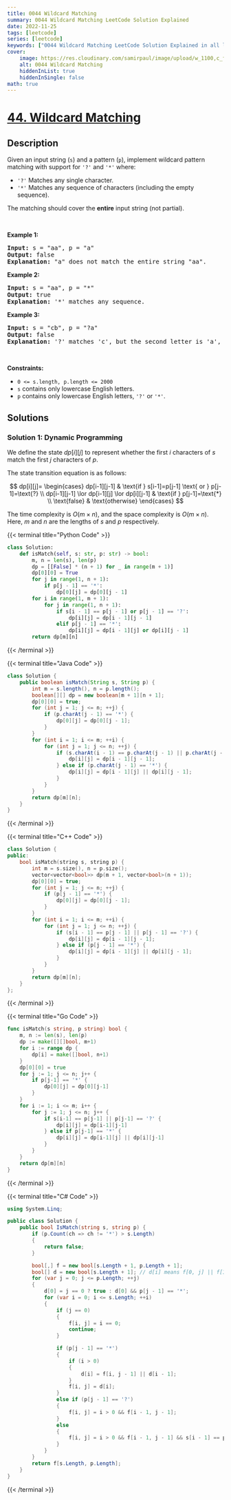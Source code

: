 ```yaml
---
title: 0044 Wildcard Matching
summary: 0044 Wildcard Matching LeetCode Solution Explained
date: 2022-11-25
tags: [leetcode]
series: [leetcode]
keywords: ["0044 Wildcard Matching LeetCode Solution Explained in all languages", "0044 Wildcard Matching", "LeetCode", "leetcode solution in Python3 C++ Java Go PHP Ruby Swift TypeScript Rust C# JavaScript C", "GeeksforGeeks", "InterviewBit", "Coding Ninjas", "HackerRank", "HackerEarth", "CodeChef", "TopCoder", "AlgoExpert", "freeCodeCamp", "Codeforces", "GitHub", "AtCoder", "Samir Paul"]
cover:
    image: https://res.cloudinary.com/samirpaul/image/upload/w_1100,c_fit,co_rgb:FFFFFF,l_text:Arial_75_bold:0044 Wildcard Matching - Solution Explained/problem-solving.webp
    alt: 0044 Wildcard Matching
    hiddenInList: true
    hiddenInSingle: false
math: true
---
```



# [44. Wildcard Matching](https://leetcode.com/problems/wildcard-matching)


## Description

<p>Given an input string (<code>s</code>) and a pattern (<code>p</code>), implement wildcard pattern matching with support for <code>&#39;?&#39;</code> and <code>&#39;*&#39;</code> where:</p>

<ul>
	<li><code>&#39;?&#39;</code> Matches any single character.</li>
	<li><code>&#39;*&#39;</code> Matches any sequence of characters (including the empty sequence).</li>
</ul>

<p>The matching should cover the <strong>entire</strong> input string (not partial).</p>

<p>&nbsp;</p>
<p><strong class="example">Example 1:</strong></p>

<pre>
<strong>Input:</strong> s = &quot;aa&quot;, p = &quot;a&quot;
<strong>Output:</strong> false
<strong>Explanation:</strong> &quot;a&quot; does not match the entire string &quot;aa&quot;.
</pre>

<p><strong class="example">Example 2:</strong></p>

<pre>
<strong>Input:</strong> s = &quot;aa&quot;, p = &quot;*&quot;
<strong>Output:</strong> true
<strong>Explanation:</strong>&nbsp;&#39;*&#39; matches any sequence.
</pre>

<p><strong class="example">Example 3:</strong></p>

<pre>
<strong>Input:</strong> s = &quot;cb&quot;, p = &quot;?a&quot;
<strong>Output:</strong> false
<strong>Explanation:</strong>&nbsp;&#39;?&#39; matches &#39;c&#39;, but the second letter is &#39;a&#39;, which does not match &#39;b&#39;.
</pre>

<p>&nbsp;</p>
<p><strong>Constraints:</strong></p>

<ul>
	<li><code>0 &lt;= s.length, p.length &lt;= 2000</code></li>
	<li><code>s</code> contains only lowercase English letters.</li>
	<li><code>p</code> contains only lowercase English letters, <code>&#39;?&#39;</code> or <code>&#39;*&#39;</code>.</li>
</ul>

## Solutions

### Solution 1: Dynamic Programming

We define the state $dp[i][j]$ to represent whether the first $i$ characters of $s$ match the first $j$ characters of $p$.

The state transition equation is as follows:

$$
dp[i][j]=
\begin{cases}
dp[i-1][j-1] & \text{if } s[i-1]=p[j-1] \text{ or } p[j-1]=\text{?} \\
dp[i-1][j-1] \lor dp[i-1][j] \lor dp[i][j-1] & \text{if } p[j-1]=\text{*} \\
\text{false} & \text{otherwise}
\end{cases}
$$

The time complexity is $O(m \times n)$, and the space complexity is $O(m \times n)$. Here, $m$ and $n$ are the lengths of $s$ and $p$ respectively.

<!-- tabs:start -->

{{< terminal title="Python Code" >}}
```python
class Solution:
    def isMatch(self, s: str, p: str) -> bool:
        m, n = len(s), len(p)
        dp = [[False] * (n + 1) for _ in range(m + 1)]
        dp[0][0] = True
        for j in range(1, n + 1):
            if p[j - 1] == '*':
                dp[0][j] = dp[0][j - 1]
        for i in range(1, m + 1):
            for j in range(1, n + 1):
                if s[i - 1] == p[j - 1] or p[j - 1] == '?':
                    dp[i][j] = dp[i - 1][j - 1]
                elif p[j - 1] == '*':
                    dp[i][j] = dp[i - 1][j] or dp[i][j - 1]
        return dp[m][n]
```
{{< /terminal >}}

{{< terminal title="Java Code" >}}
```java
class Solution {
    public boolean isMatch(String s, String p) {
        int m = s.length(), n = p.length();
        boolean[][] dp = new boolean[m + 1][n + 1];
        dp[0][0] = true;
        for (int j = 1; j <= n; ++j) {
            if (p.charAt(j - 1) == '*') {
                dp[0][j] = dp[0][j - 1];
            }
        }
        for (int i = 1; i <= m; ++i) {
            for (int j = 1; j <= n; ++j) {
                if (s.charAt(i - 1) == p.charAt(j - 1) || p.charAt(j - 1) == '?') {
                    dp[i][j] = dp[i - 1][j - 1];
                } else if (p.charAt(j - 1) == '*') {
                    dp[i][j] = dp[i - 1][j] || dp[i][j - 1];
                }
            }
        }
        return dp[m][n];
    }
}
```
{{< /terminal >}}

{{< terminal title="C++ Code" >}}
```cpp
class Solution {
public:
    bool isMatch(string s, string p) {
        int m = s.size(), n = p.size();
        vector<vector<bool>> dp(m + 1, vector<bool>(n + 1));
        dp[0][0] = true;
        for (int j = 1; j <= n; ++j) {
            if (p[j - 1] == '*') {
                dp[0][j] = dp[0][j - 1];
            }
        }
        for (int i = 1; i <= m; ++i) {
            for (int j = 1; j <= n; ++j) {
                if (s[i - 1] == p[j - 1] || p[j - 1] == '?') {
                    dp[i][j] = dp[i - 1][j - 1];
                } else if (p[j - 1] == '*') {
                    dp[i][j] = dp[i - 1][j] || dp[i][j - 1];
                }
            }
        }
        return dp[m][n];
    }
};
```
{{< /terminal >}}

{{< terminal title="Go Code" >}}
```go
func isMatch(s string, p string) bool {
	m, n := len(s), len(p)
	dp := make([][]bool, m+1)
	for i := range dp {
		dp[i] = make([]bool, n+1)
	}
	dp[0][0] = true
	for j := 1; j <= n; j++ {
		if p[j-1] == '*' {
			dp[0][j] = dp[0][j-1]
		}
	}
	for i := 1; i <= m; i++ {
		for j := 1; j <= n; j++ {
			if s[i-1] == p[j-1] || p[j-1] == '?' {
				dp[i][j] = dp[i-1][j-1]
			} else if p[j-1] == '*' {
				dp[i][j] = dp[i-1][j] || dp[i][j-1]
			}
		}
	}
	return dp[m][n]
}
```
{{< /terminal >}}

{{< terminal title="C# Code" >}}
```cs
using System.Linq;

public class Solution {
    public bool IsMatch(string s, string p) {
        if (p.Count(ch => ch != '*') > s.Length)
        {
            return false;
        }

        bool[,] f = new bool[s.Length + 1, p.Length + 1];
        bool[] d = new bool[s.Length + 1]; // d[i] means f[0, j] || f[1, j] || ... || f[i, j]
        for (var j = 0; j <= p.Length; ++j)
        {
            d[0] = j == 0 ? true : d[0] && p[j - 1] == '*';
            for (var i = 0; i <= s.Length; ++i)
            {
                if (j == 0)
                {
                    f[i, j] = i == 0;
                    continue;
                }

                if (p[j - 1] == '*')
                {
                    if (i > 0)
                    {
                        d[i] = f[i, j - 1] || d[i - 1];
                    }
                    f[i, j] = d[i];
                }
                else if (p[j - 1] == '?')
                {
                    f[i, j] = i > 0 && f[i - 1, j - 1];
                }
                else
                {
                    f[i, j] = i > 0 && f[i - 1, j - 1] && s[i - 1] == p[j - 1];
                }
            }
        }
        return f[s.Length, p.Length];
    }
}
```
{{< /terminal >}}

<!-- tabs:end -->

<!-- end -->
